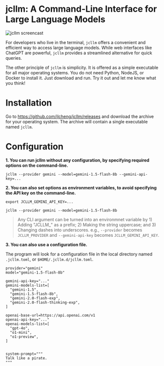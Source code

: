 # jcllm: A Command-Line Interface for Large Language Models

![jcllm screencast](https://binaries.jchengdev.org/i/jcllm-0002.gif)


For developers who live in the terminal, `jcllm` offers a convenient and efficient way to access large language models. While web interfaces like ChatGPT are powerful, `jcllm` provides a streamlined alternative for quick queries.

The other principle of `jcllm` is simplicity. It is offered as a simple executable for all major operating systems. You do not need Python, NodeJS, or Docker to install it. Just download and run. Try it out and let me know what you think!

# Installation

Go to https://github.com/jlcheng/jcllm/releases and download the archive for your operating system. The archive will contain a single executable named `jcllm`.

# Configuration

**1. You can run jcllm without any configuration, by specifying required options on the command-line.**

```
jcllm --provider gemini --model=gemini-1.5-flash-8b --gemini-api-key=...
```

**2. You can also set options as environment variables, to avoid specifying the API key on the command-line.**

```
export JCLLM_GEMINI_API_KEY=...

jcllm --provider gemini --model=gemini-1.5-flash-8b
```

> Any CLI argument can be turned into an environmnet variable by 1) Adding "JCLLM_" as a prefix; 2) Making the string uppercase; and 3) Changing dashes into underscores. 
> e.g., `--provider` becomes `JCLLM_PROVIDER` and `--gemini-api-key` becomes `JCLLM_GEMINI_API_KEY`.

**3. You can also use a configuration file.**

The program will look for a configuration file in the local directory named `.jcllm.toml`, or `$HOME/.jcllm.d/jcllm.toml`.

```
provider="gemini"
model="gemini-1.5-flash-8b"

gemini-api-key="..."
gemini-models-list=[
  "gemini-1.5",
  "gemini-1.5-flash-8b",
  "gemini-2.0-flash-exp",
  "gemini-2.0-flash-thinking-exp", 
]

openai-base-url=https://api.openai.com/v1
openai-api-key="..."
openai-models-list=[
  "gpt-4o",
  "o1-mini",
  "o1-preview",
]


system-prompt="""
Talk like a pirate.
"""
```
